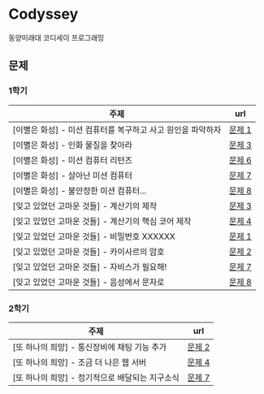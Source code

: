 # Codyssey
동양미래대 코디세이 프로그래밍

## 문제

### 1학기
| 주제 | url |
| --- | :---: |
| [이별은 화성] - 미션 컴퓨터를 복구하고 사고 원인을 파악하자 | [문제 1](https://github.com/Mangjun/Codyssey/tree/main/project1/procedure1/problem1) |
| [이별은 화성] - 인화 물질을 찾아라 | [문제 3](https://github.com/Mangjun/Codyssey/tree/main/project1/procedure1/problem3) |
| [이별은 화성] - 미션 컴퓨터 리턴즈 | [문제 6](https://github.com/Mangjun/Codyssey/tree/main/project1/procedure1/problem6) |
| [이별은 화성] - 살아난 미션 컴퓨터 | [문제 7](https://github.com/Mangjun/Codyssey/tree/main/project1/procedure1/problem7) |
| [이별은 화성] - 불안정한 미션 컴퓨터... | [문제 8](https://github.com/Mangjun/Codyssey/tree/main/project1/procedure1/problem8) |
| [잊고 있었던 고마운 것들] - 계산기의 제작 | [문제 3](https://github.com/Mangjun/Codyssey/tree/main/project1/procedure2/problem3) |
| [잊고 있었던 고마운 것들] - 계산기의 핵심 코어 제작 | [문제 4](https://github.com/Mangjun/Codyssey/tree/main/project1/procedure2/problem4) |
| [잊고 있었던 고마운 것들] - 비밀번호 XXXXXX | [문제 1](https://github.com/Mangjun/Codyssey/tree/main/project1/procedure2/problem1) |
| [잊고 있었던 고마운 것들] - 카이사르의 암호 | [문제 2](https://github.com/Mangjun/Codyssey/tree/main/project1/procedure2/problem2) |
| [잊고 있었던 고마운 것들] - 자비스가 필요해! | [문제 7](https://github.com/Mangjun/Codyssey/tree/main/project1/procedure2/problem7) |
| [잊고 있었던 고마운 것들] - 음성에서 문자로 | [문제 8](https://github.com/Mangjun/Codyssey/tree/main/project1/procedure2/problem8) |

### 2학기
| 주제 | url |
| --- | :---: |
| [또 하나의 희망] - 통신장비에 채팅 기능 추가 | [문제 2](https://github.com/Mangjun/Codyssey/tree/main/project1/procedure3/problem2) |
| [또 하나의 희망] - 조금 더 나은 웹 서버 | [문제 4](https://github.com/Mangjun/Codyssey/tree/main/project1/procedure3/problem4) |
| [또 하나의 희망] - 정기적으로 배달되는 지구소식 | [문제 7](https://github.com/Mangjun/Codyssey/tree/main/project1/procedure3/problem7) |